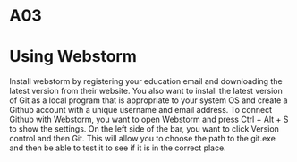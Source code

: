 # A03
# Using Webstorm
Install webstorm by registering your education email and downloading the latest version from their website. You also want to install the latest version of Git as a local program that is appropriate to your system OS and create a Github account with a unique username and email address. To connect Github with Webstorm, you want to open Webstorm and press Ctrl + Alt + S to show the settings. On the left side of the bar, you want to click Version control and then Git. This will allow you to choose the path to the git.exe and then be able to test it to see if it is in the correct place. 

